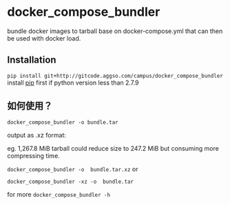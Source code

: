 # docker_compose_bundler  

bundle docker images to tarball base on docker-compose.yml that can then be used with docker load. 

## Installation
`pip install git+http://gitcode.aggso.com/campus/docker_compose_bundler`  
install [pip](https://pip.pypa.io/en/latest/installing/) first if python version less than 2.7.9


## 如何使用？  

`docker_compose_bundler -o bundle.tar` 

output as .xz format:  

eg. 1,267.8 MiB tarball could reduce size to 247.2 MiB  but consuming more compressing time.

`docker_compose_bundler -o  bundle.tar.xz` or  

`docker_compose_bundler -xz -o  bundle.tar`  

for more `docker_compose_bundler -h`
